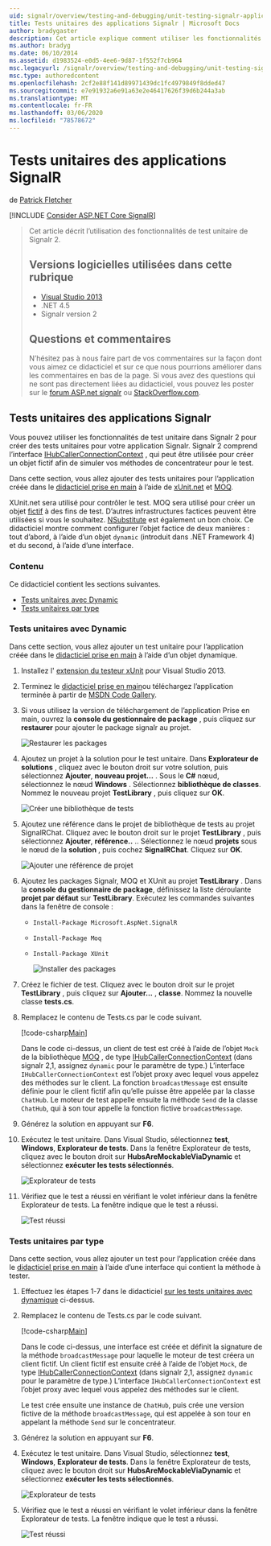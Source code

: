 ```yaml
---
uid: signalr/overview/testing-and-debugging/unit-testing-signalr-applications
title: Tests unitaires des applications Signalr | Microsoft Docs
author: bradygaster
description: Cet article explique comment utiliser les fonctionnalités de test unitaire de Signalr 2,0.
ms.author: bradyg
ms.date: 06/10/2014
ms.assetid: d1983524-e0d5-4ee6-9d87-1f552f7cb964
msc.legacyurl: /signalr/overview/testing-and-debugging/unit-testing-signalr-applications
msc.type: authoredcontent
ms.openlocfilehash: 2cf2e88f141d89971439dc1fc4979849f8dded47
ms.sourcegitcommit: e7e91932a6e91a63e2e46417626f39d6b244a3ab
ms.translationtype: MT
ms.contentlocale: fr-FR
ms.lasthandoff: 03/06/2020
ms.locfileid: "78578672"
---
```

# <a name="unit-testing-signalr-applications"></a>Tests unitaires des applications SignalR

de [Patrick Fletcher](https://github.com/pfletcher)

[!INCLUDE [Consider ASP.NET Core SignalR](~/includes/signalr/signalr-version-disambiguation.md)]

> Cet article décrit l’utilisation des fonctionnalités de test unitaire de Signalr 2.
>
> ## <a name="software-versions-used-in-this-topic"></a>Versions logicielles utilisées dans cette rubrique
>
>
> - [Visual Studio 2013](https://my.visualstudio.com/Downloads?q=visual%20studio%202013)
> - .NET 4.5
> - Signalr version 2
>
>
>
> ## <a name="questions-and-comments"></a>Questions et commentaires
>
> N’hésitez pas à nous faire part de vos commentaires sur la façon dont vous aimez ce didacticiel et sur ce que nous pourrions améliorer dans les commentaires en bas de la page. Si vous avez des questions qui ne sont pas directement liées au didacticiel, vous pouvez les poster sur le [forum ASP.net signalr](https://forums.asp.net/1254.aspx/1?ASP+NET+SignalR) ou [StackOverflow.com](http://stackoverflow.com/).

<a id="unit"></a>
## <a name="unit-testing-signalr-applications"></a>Tests unitaires des applications Signalr

Vous pouvez utiliser les fonctionnalités de test unitaire dans Signalr 2 pour créer des tests unitaires pour votre application Signalr. Signalr 2 comprend l’interface [IHubCallerConnectionContext](https://msdn.microsoft.com/library/microsoft.aspnet.signalr.hubs.ihubcallerconnectioncontext(v=vs.118).aspx) , qui peut être utilisée pour créer un objet fictif afin de simuler vos méthodes de concentrateur pour le test.

Dans cette section, vous allez ajouter des tests unitaires pour l’application créée dans le [didacticiel prise en main](../getting-started/tutorial-getting-started-with-signalr.md) à l’aide de [xUnit.net](https://github.com/xunit/xunit) et [MOQ](https://github.com/Moq/moq4).

XUnit.net sera utilisé pour contrôler le test. MOQ sera utilisé pour créer un objet [fictif](http://en.wikipedia.org/wiki/Mock_object) à des fins de test. D’autres infrastructures factices peuvent être utilisées si vous le souhaitez. [NSubstitute](http://nsubstitute.github.io/) est également un bon choix. Ce didacticiel montre comment configurer l’objet factice de deux manières : tout d’abord, à l’aide d’un objet `dynamic` (introduit dans .NET Framework 4) et du second, à l’aide d’une interface.

### <a name="contents"></a>Contenu

Ce didacticiel contient les sections suivantes.

- [Tests unitaires avec Dynamic](#dynamic)
- [Tests unitaires par type](#type)

<a id="dynamic"></a>
### <a name="unit-testing-with-dynamic"></a>Tests unitaires avec Dynamic

Dans cette section, vous allez ajouter un test unitaire pour l’application créée dans le [didacticiel prise en main](../getting-started/tutorial-getting-started-with-signalr.md) à l’aide d’un objet dynamique.

1. Installez l' [extension du testeur xUnit](https://visualstudiogallery.msdn.microsoft.com/463c5987-f82b-46c8-a97e-b1cde42b9099) pour Visual Studio 2013.
2. Terminez le [didacticiel prise en main](../getting-started/tutorial-getting-started-with-signalr.md)ou téléchargez l’application terminée à partir de [MSDN Code Gallery](https://code.msdn.microsoft.com/SignalR-Getting-Started-b9d18aa9).
3. Si vous utilisez la version de téléchargement de l’application Prise en main, ouvrez la **console du gestionnaire de package** , puis cliquez sur **restaurer** pour ajouter le package signalr au projet.

    ![Restaurer les packages](unit-testing-signalr-applications/_static/image1.png)
4. Ajoutez un projet à la solution pour le test unitaire. Dans **Explorateur de solutions** , cliquez avec le bouton droit sur votre solution, puis sélectionnez **Ajouter**, **nouveau projet...** . Sous le **C#** nœud, sélectionnez le nœud **Windows** . Sélectionnez **bibliothèque de classes**. Nommez le nouveau projet **TestLibrary** , puis cliquez sur **OK**.

    ![Créer une bibliothèque de tests](unit-testing-signalr-applications/_static/image2.png)
5. Ajoutez une référence dans le projet de bibliothèque de tests au projet SignalRChat. Cliquez avec le bouton droit sur le projet **TestLibrary** , puis sélectionnez **Ajouter**, **référence..** .. Sélectionnez le nœud **projets** sous le nœud de la **solution** , puis cochez **SignalRChat**. Cliquez sur **OK**.

    ![Ajouter une référence de projet](unit-testing-signalr-applications/_static/image3.png)
6. Ajoutez les packages Signalr, MOQ et XUnit au projet **TestLibrary** . Dans la **console du gestionnaire de package**, définissez la liste déroulante **projet par défaut** sur **TestLibrary**. Exécutez les commandes suivantes dans la fenêtre de console :

   - `Install-Package Microsoft.AspNet.SignalR`
   - `Install-Package Moq`
   - `Install-Package XUnit`

     ![Installer des packages](unit-testing-signalr-applications/_static/image4.png)
7. Créez le fichier de test. Cliquez avec le bouton droit sur le projet **TestLibrary** , puis cliquez sur **Ajouter...** , **classe**. Nommez la nouvelle classe **tests.cs**.
8. Remplacez le contenu de Tests.cs par le code suivant.

    [!code-csharp[Main](unit-testing-signalr-applications/samples/sample1.cs)]

    Dans le code ci-dessus, un client de test est créé à l’aide de l’objet `Mock` de la bibliothèque [MOQ](https://github.com/Moq/moq4) , de type [IHubCallerConnectionContext](https://msdn.microsoft.com/library/microsoft.aspnet.signalr.hubs.ihubcallerconnectioncontext(v=vs.118).aspx) (dans signalr 2,1, assignez `dynamic` pour le paramètre de type.) L’interface `IHubCallerConnectionContext` est l’objet proxy avec lequel vous appelez des méthodes sur le client. La fonction `broadcastMessage` est ensuite définie pour le client fictif afin qu’elle puisse être appelée par la classe `ChatHub`. Le moteur de test appelle ensuite la méthode `Send` de la classe `ChatHub`, qui à son tour appelle la fonction fictive `broadcastMessage`.
9. Générez la solution en appuyant sur **F6**.
10. Exécutez le test unitaire. Dans Visual Studio, sélectionnez **test**, **Windows**, **Explorateur de tests**. Dans la fenêtre Explorateur de tests, cliquez avec le bouton droit sur **HubsAreMockableViaDynamic** et sélectionnez **exécuter les tests sélectionnés**.

    ![Explorateur de tests](unit-testing-signalr-applications/_static/image5.png)
11. Vérifiez que le test a réussi en vérifiant le volet inférieur dans la fenêtre Explorateur de tests. La fenêtre indique que le test a réussi.

    ![Test réussi](unit-testing-signalr-applications/_static/image6.png)

<a id="type"></a>
### <a name="unit-testing-by-type"></a>Tests unitaires par type

Dans cette section, vous allez ajouter un test pour l’application créée dans le [didacticiel prise en main](../getting-started/tutorial-getting-started-with-signalr.md) à l’aide d’une interface qui contient la méthode à tester.

1. Effectuez les étapes 1-7 dans le didacticiel [sur les tests unitaires avec dynamique](#dynamic) ci-dessus.
2. Remplacez le contenu de Tests.cs par le code suivant.

    [!code-csharp[Main](unit-testing-signalr-applications/samples/sample2.cs)]

    Dans le code ci-dessus, une interface est créée et définit la signature de la méthode `broadcastMessage` pour laquelle le moteur de test créera un client fictif. Un client fictif est ensuite créé à l’aide de l’objet `Mock`, de type [IHubCallerConnectionContext](https://msdn.microsoft.com/library/microsoft.aspnet.signalr.hubs.ihubcallerconnectioncontext(v=vs.118).aspx) (dans signalr 2,1, assignez `dynamic` pour le paramètre de type.) L’interface `IHubCallerConnectionContext` est l’objet proxy avec lequel vous appelez des méthodes sur le client.

    Le test crée ensuite une instance de `ChatHub`, puis crée une version fictive de la méthode `broadcastMessage`, qui est appelée à son tour en appelant la méthode `Send` sur le concentrateur.
3. Générez la solution en appuyant sur **F6**.
4. Exécutez le test unitaire. Dans Visual Studio, sélectionnez **test**, **Windows**, **Explorateur de tests**. Dans la fenêtre Explorateur de tests, cliquez avec le bouton droit sur **HubsAreMockableViaDynamic** et sélectionnez **exécuter les tests sélectionnés**.

    ![Explorateur de tests](unit-testing-signalr-applications/_static/image7.png)
5. Vérifiez que le test a réussi en vérifiant le volet inférieur dans la fenêtre Explorateur de tests. La fenêtre indique que le test a réussi.

    ![Test réussi](unit-testing-signalr-applications/_static/image8.png)
